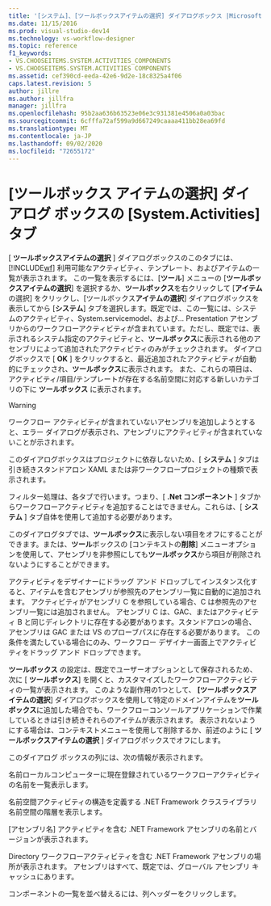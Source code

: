 ```yaml
---
title: '[システム]、[ツールボックスアイテムの選択] ダイアログボックス |Microsoft Docs'
ms.date: 11/15/2016
ms.prod: visual-studio-dev14
ms.technology: vs-workflow-designer
ms.topic: reference
f1_keywords:
- VS.CHOOSEITEMS.SYSTEM.ACTIVITIES_COMPONENTS
- VS.CHOOSEITEMS.SYSTEM.ACTIVITIES COMPONENTS
ms.assetid: cef390cd-eeda-42e6-9d2e-18c8325a4f06
caps.latest.revision: 5
author: jillre
ms.author: jillfra
manager: jillfra
ms.openlocfilehash: 95b2aa636b63523e06e3c931381e4506a0a03bac
ms.sourcegitcommit: 6cfffa72af599a9d667249caaaa411bb28ea69fd
ms.translationtype: MT
ms.contentlocale: ja-JP
ms.lasthandoff: 09/02/2020
ms.locfileid: "72655172"
---
```

# <a name="systemactivities-tab-choose-toolbox-items-dialog-box"></a>[ツールボックス アイテムの選択] ダイアログ ボックスの [System.Activities] タブ
[ **ツールボックスアイテムの選択** ] ダイアログボックスのこのタブには、 [!INCLUDE[wf](../includes/wf-md.md)] 利用可能なアクティビティ、テンプレート、およびアイテムの一覧が表示されます。 この一覧を表示するには、[**ツール**] メニューの [**ツールボックスアイテムの選択**] を選択するか、**ツールボックス**を右クリックして [**アイテム**の選択] をクリックし、[ツールボックス**アイテムの選択**] ダイアログボックスを表示してから [**システム**] タブを選択します。既定では、この一覧には、システムのアクティビティ、System.servicemodel、および... Presentation アセンブリからのワークフローアクティビティが含まれています。ただし、既定では、表示されるシステム指定のアクティビティと、**ツールボックス**に表示される他のアセンブリによって追加されたアクティビティのみがチェックされます。 ダイアログボックスで [ **OK** ] をクリックすると、最近追加されたアクティビティが自動的にチェックされ、**ツールボックス**に表示されます。 また、これらの項目は、アクティビティ/項目/テンプレートが存在する名前空間に対応する新しいカテゴリの下に **ツールボックス** に表示されます。

> [!WARNING]
> ワークフロー アクティビティが含まれていないアセンブリを追加しようとすると、エラー ダイアログが表示され、アセンブリにアクティビティが含まれていないことが示されます。

 このダイアログボックスはプロジェクトに依存しないため、[ **システム** ] タブは引き続きスタンドアロン XAML または非ワークフロープロジェクトの種類で表示されます。

 フィルター処理は、各タブで行います。つまり、[ **.Net コンポーネント** ] タブからワークフローアクティビティを追加することはできません。これらは、[ **システム** ] タブ自体を使用して追加する必要があります。

 このダイアログタブでは、**ツールボックス**に表示しない項目をオフにすることができます。または、**ツール**ボックスの [コンテキストの**削除**] メニューオプションを使用して、アセンブリを非参照にしても**ツールボックス**から項目が削除されないようにすることができます。

 アクティビティをデザイナーにドラッグ アンド ドロップしてインスタンス化すると、アイテムを含むアセンブリが参照先のアセンブリ一覧に自動的に追加されます。 アクティビティがアセンブリ C を参照している場合、C は参照先のアセンブリ一覧には追加されません。 アセンブリ C は、GAC、またはアクティビティ B と同じディレクトリに存在する必要があります。スタンドアロンの場合、アセンブリは GAC または VS のプローブパスに存在する必要があります。 この条件を満たしている場合にのみ、ワークフロー デザイナー画面上でアクティビティをドラッグ アンド ドロップできます。

 **ツールボックス** の設定は、既定でユーザーオプションとして保存されるため、次に [ **ツールボックス**] を開くと、カスタマイズしたワークフローアクティビティの一覧が表示されます。 このような副作用の1つとして、 **[ツールボックスアイテムの選択**] ダイアログボックスを使用して特定のドメインアイテムを**ツールボックス**に追加した場合でも、ワークフローコンソールアプリケーションで作業しているときは引き続きそれらのアイテムが表示されます。 表示されないようにする場合は、コンテキストメニューを使用して削除するか、前述のように [ **ツールボックスアイテムの選択** ] ダイアログボックスでオフにします。

 このダイアログ ボックスの列には、次の情報が表示されます。

 名前ローカルコンピューターに現在登録されているワークフローアクティビティの名前を一覧表示します。

 名前空間アクティビティの構造を定義する .NET Framework クラスライブラリ名前空間の階層を表示します。

 [アセンブリ名] アクティビティを含む .NET Framework アセンブリの名前とバージョンが表示されます。

 Directory ワークフローアクティビティを含む .NET Framework アセンブリの場所が表示されます。 アセンブリはすべて、既定では、グローバル アセンブリ キャッシュにあります。

 コンポーネントの一覧を並べ替えるには、列ヘッダーをクリックします。